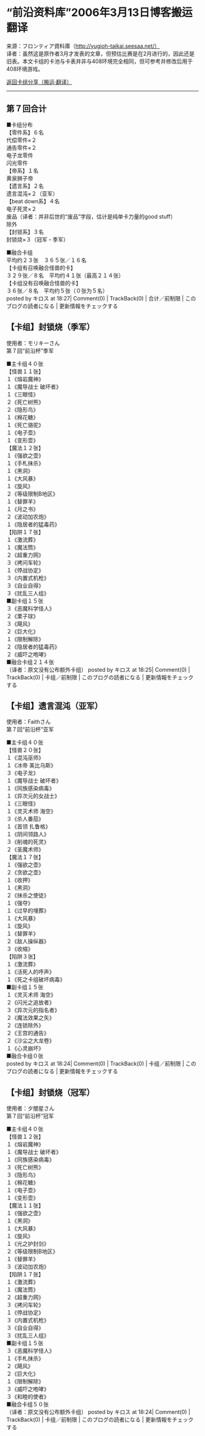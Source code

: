 # “前沿资料库”2006年3月13日博客搬运翻译
来源：フロンティア資料庫（http://yugioh-taikai.seesaa.net/）  
译者：虽然这是原作者3月才发表的文章，但预估比赛是在2月进行的，因此还是旧表。本文卡组的卡池与卡表并非与408环境完全相同，但可参考并修改后用于408环境游戏。  

[返回卡组分享（搬运·翻译）](../Deck_Transport.html)  

---

## 第７回合计
■卡组分布  
【零件系】６名  
代偿零件×２  
通告零件×２  
电子龙零件  
闪光零件  
【帝系】１名  
黄泉狮子帝  
【遗言系】２名  
遗言混沌×２（亚军）  
【beat down系】４名  
电子死灵×２  
废品（译者：并非后世的“废品”字段，估计是纯单卡力量的good stuff）  
除外  
【封锁系】３名  
封锁烧×３（冠军・季军）  

■融合卡组  
平均约２３张　３６５张／１６名  
【卡组有召唤融合怪兽的卡】  
３２９张／８名　平均约４１张（最高２１４张）  
【卡组没有召唤融合怪兽的卡】  
３６张／８名　平均约５张（０张为５名）  
posted by キロス at 18:27| Comment(0) | TrackBack(0) | 合计／前制限 | このブログの読者になる | 更新情報をチェックする  



## 【卡组】封锁烧（季军）
使用者：モリキーさん  
第７回“前沿杯”季军  

■主卡组４０张  
【怪兽１１张】  
１《熔岩魔神》  
１《魔导战士 破坏者》  
１《三眼怪》  
２《死亡树熊》  
２《隐形鸟》  
１《棉花糖》  
１《死亡骆驼》  
１《电子壶》  
１《变形壶》  
【魔法１２张】  
１《强欲之壶》  
１《手札抹杀》  
１《黑洞》  
１《大风暴》  
１《旋风》  
２《等级限制B地区》  
１《替罪羊》  
１《月之书》  
２《波动加农炮》  
１《隐居者的猛毒药》  
【陷阱１７张】  
１《激流葬》  
１《魔法筒》  
２《超重力网》  
３《拷问车轮》  
１《停战协定》  
３《内置式机枪》  
３《自业自得》  
３《扰乱三人组》  
■副卡组１５张  
３《恶魔科学怪人》  
２《栗子球》  
３《飓风》  
２《巨大化》  
１《限制解除》  
２《隐居者的猛毒药》  
２《威吓之咆哮》  
■融合卡组２１４张  
（译者：原文没有公布额外卡组）
posted by キロス at 18:25| Comment(0) | TrackBack(0) | 卡组／前制限 | このブログの読者になる | 更新情報をチェックする  



## 【卡组】遗言混沌（亚军）
使用者：Faithさん  
第７回“前沿杯”亚军  

■主卡组４０张  
【怪兽２０张】  
１《混沌巫师》  
１《冰帝 美比乌斯》  
３《电子龙》  
１《魔导战士 破坏者》  
１《同族感染病毒》  
１《异次元的女战士》  
１《三眼怪》  
１《灵灭术师 海空》  
３《杀人番茄》  
１《首领 扎鲁格》  
１《阴间领路人》  
３《削魂的死灵》  
２《圣魔术师》  
【魔法１７张】  
１《强欲之壶》  
２《贪欲之壶》  
１《收押》  
１《黑洞》  
２《抹杀之使徒》  
１《强夺》  
１《过早的埋葬》  
１《大风暴》  
１《旋风》  
１《替罪羊》  
２《敌人操纵器》  
３《收缩》  
【陷阱３张】  
１《激流葬》  
１《活死人的呼声》  
１《死之卡组破坏病毒》  
■副卡组１５张  
１《灵灭术师 海空》  
２《闪光之追放者》  
３《异次元的指名者》  
２《魔法效果之矢》  
２《连锁除外》  
２《王宫的通告》  
２《沙尘之大龙卷》  
１《心灵崩坏》  
■融合卡组０张  
posted by キロス at 18:24| Comment(0) | TrackBack(0) | 卡组／前制限 | このブログの読者になる | 更新情報をチェックする  



## 【卡组】封锁烧（冠军）
使用者：夕闇星さん  
第７回“前沿杯”冠军  

■主卡组４０张  
【怪兽１２张】  
１《熔岩魔神》  
１《魔导战士 破坏者》  
１《同族感染病毒》  
３《死亡树熊》  
３《隐形鸟》  
１《棉花糖》  
１《电子壶》  
１《变形壶》  
【魔法１１张】  
１《强欲之壶》  
１《黑洞》  
１《大风暴》  
１《旋风》  
１《光之护封剑》  
２《等级限制B地区》  
１《替罪羊》  
３《波动加农炮》  
【陷阱１７张】  
１《激流葬》  
１《魔法筒》  
２《超重力网》  
３《拷问车轮》  
１《停战协定》  
３《内置式机枪》  
３《自业自得》  
３《扰乱三人组》  
■副卡组１５张  
３《恶魔科学怪人》  
１《手札抹杀》  
２《飓风》  
２《巨大化》  
１《限制解除》  
３《威吓之咆哮》  
３《和睦的使者》  
■融合卡组５０张  
（译者：原文没有公布额外卡组）
posted by キロス at 18:24| Comment(0) | TrackBack(0) | 卡组／前制限 | このブログの読者になる | 更新情報をチェックする  